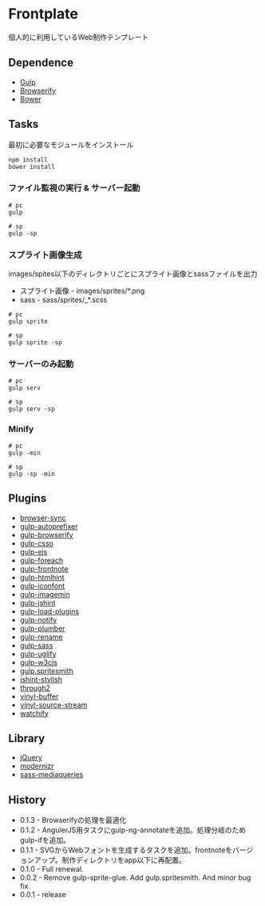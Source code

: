 # Frontplate

個人的に利用しているWeb制作テンプレート

## Dependence

* [Gulp](http://gulpjs.com/)
* [Browserify](http://browserify.org/)
* [Bower](http://bower.io/)

## Tasks

最初に必要なモジュールをインストール

    npm install
    bower install

### ファイル監視の実行 & サーバー起動

```
# pc
gulp

# sp
gulp -sp
```

### スプライト画像生成

images/spites以下のディレクトリごとにスプライト画像とsassファイルを出力

* スプライト画像 - images/sprites/*.png
* sass - sass/sprites/_*.scss

```
# pc
gulp sprite

# sp
gulp sprite -sp
```

### サーバーのみ起動

```
# pc
gulp serv

# sp
gulp serv -sp
```

### Minify

```
# pc
gulp -min

# sp
gulp -sp -min
```

##  Plugins

* [browser-sync](https://github.com/shakyShane/browser-sync)
* [gulp-autoprefixer](https://www.npmjs.org/package/gulp-autoprefixer)
* [gulp-browserify](https://www.npmjs.org/package/gulp-browserify)
* [gulp-csso](https://www.npmjs.org/package/gulp-csso)
* [gulp-ejs](https://www.npmjs.org/package/gulp-ejs)
* [gulp-foreach](https://www.npmjs.org/package/gulp-foreach)
* [gulp-frontnote](https://www.npmjs.org/package/gulp-frontnote)
* [gulp-htmlhint](https://www.npmjs.org/package/gulp-htmlhint)
* [gulp-iconfont](https://www.npmjs.org/package/gulp-iconfont)
* [gulp-imagemin](https://www.npmjs.org/package/gulp-imagemin)
* [gulp-jshint](https://www.npmjs.org/package/gulp-jshint)
* [gulp-load-plugins](https://www.npmjs.org/package/gulp-load-plugins)
* [gulp-notify](https://www.npmjs.org/package/gulp-notify)
* [gulp-plumber](https://www.npmjs.org/package/gulp-plumber)
* [gulp-rename](https://www.npmjs.org/package/gulp-rename)
* [gulp-sass](https://www.npmjs.org/package/gulp-sass)
* [gulp-uglify](https://www.npmjs.org/package/gulp-uglify)
* [gulp-w3cjs](https://www.npmjs.org/package/gulp-w3cjs)
* [gulp.spritesmith](https://github.com/twolfson/gulp.spritesmith)
* [jshint-stylish](https://github.com/sindresorhus/jshint-stylish)
* [through2](https://github.com/sindresorhus/through2)
* [vinyl-buffer](https://github.com/sindresorhus/vinyl-buffer)
* [vinyl-source-stream](https://github.com/sindresorhus/vinyl-source-stream)
* [watchify](https://github.com/sindresorhus/watchify)


## Library
* [jQuery](http://jquery.com/)
* [modernizr](http://modernizr.com/)
* [sass-mediaqueries](https://github.com/paranoida/sass-mediaqueries)

## History
* 0.1.3 - Browserifyの処理を最適化
* 0.1.2 - AngulerJS用タスクにgulp-ng-annotateを追加。処理分岐のためgulp-ifを追加。
* 0.1.1 - SVGからWebフォントを生成するタスクを追加。frontnoteをバージョンアップ。制作ディレクトリをapp以下に再配置。
* 0.1.0 - Full renewal.
* 0.0.2 - Remove gulp-sprite-glue. Add gulp.spritesmith. And minor bug fix.
* 0.0.1 - release